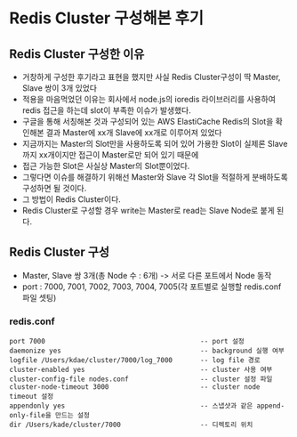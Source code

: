 # Redis Cluster 구성해본 후기

## Redis Cluster 구성한 이유
- 거창하게 구성한 후기라고 표현을 했지만 사실 Redis Cluster구성이 딱 Master, Slave 쌍이 3개 있었다
- 적용을 마음먹었던 이유는 회사에서 node.js의 ioredis 라이브러리를 사용하여 redis 접근을 하는데 slot이 부족한 이슈가 발생했다.
- 구글을 통해 서칭해본 것과 구성되어 있는 AWS ElastiCache Redis의 Slot을 확인해본 결과 Master에 xx개 Slave에 xx개로 이루어져 있었다
- 지금까지는 Master의 Slot만을 사용하도록 되어 있어 가용한 Slot이 실제론 Slave까지 xx개이지만 접근이 Master로만 되어 있기 때문에
- 접근 가능한 Slot은 사실상 Master의 Slot뿐이었다.
- 그렇다면 이슈를 해결하기 위해선 Master와 Slave 각 Slot을 적절하게 분배하도록 구성하면 될 것이다.
- 그 방법이 Redis Cluster이다.
- Redis Cluster로 구성할 경우 write는 Master로 read는 Slave Node로 붙게 된다.

## Redis Cluster 구성
- Master, Slave 쌍 3개(총 Node 수 : 6개) -> 서로 다른 포트에서 Node 동작
- port : 7000, 7001, 7002, 7003, 7004, 7005(각 포트별로 실행할 redis.conf 파일 셋팅)
### redis.conf
```
port 7000                                       -- port 설정
daemonize yes                                   -- background 실행 여부
logfile /Users/kdae/cluster/7000/log_7000       -- log file 경로
cluster-enabled yes                             -- cluster 사용 여부
cluster-config-file nodes.conf                  -- cluster 설정 파일
cluster-node-timeout 3000                       -- cluster node timeout 설정
appendonly yes                                  -- 스냅샷과 같은 append-only-file을 만드는 설정
dir /Users/kade/cluster/7000                    -- 디렉토리 위치
```